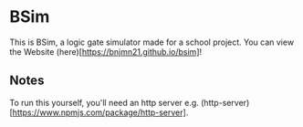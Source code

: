 # BSim
This is BSim, a logic gate simulator made for a school project.
You can view the Website (here)[https://bnjmn21.github.io/bsim]!

## Notes
To run this yourself, you'll need an http server e.g. (http-server)[https://www.npmjs.com/package/http-server].
